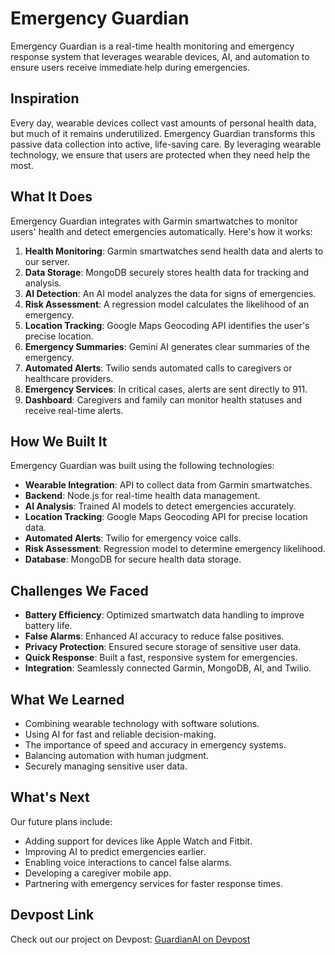 # Emergency Guardian

Emergency Guardian is a real-time health monitoring and emergency response system that leverages wearable devices, AI, and automation to ensure users receive immediate help during emergencies.

## Inspiration

Every day, wearable devices collect vast amounts of personal health data, but much of it remains underutilized. Emergency Guardian transforms this passive data collection into active, life-saving care. By leveraging wearable technology, we ensure that users are protected when they need help the most.

## What It Does

Emergency Guardian integrates with Garmin smartwatches to monitor users' health and detect emergencies automatically. Here's how it works:

1. **Health Monitoring**: Garmin smartwatches send health data and alerts to our server.
2. **Data Storage**: MongoDB securely stores health data for tracking and analysis.
3. **AI Detection**: An AI model analyzes the data for signs of emergencies.
4. **Risk Assessment**: A regression model calculates the likelihood of an emergency.
5. **Location Tracking**: Google Maps Geocoding API identifies the user's precise location.
6. **Emergency Summaries**: Gemini AI generates clear summaries of the emergency.
7. **Automated Alerts**: Twilio sends automated calls to caregivers or healthcare providers.
8. **Emergency Services**: In critical cases, alerts are sent directly to 911.
9. **Dashboard**: Caregivers and family can monitor health statuses and receive real-time alerts.

## How We Built It

Emergency Guardian was built using the following technologies:

- **Wearable Integration**: API to collect data from Garmin smartwatches.
- **Backend**: Node.js for real-time health data management.
- **AI Analysis**: Trained AI models to detect emergencies accurately.
- **Location Tracking**: Google Maps Geocoding API for precise location data.
- **Automated Alerts**: Twilio for emergency voice calls.
- **Risk Assessment**: Regression model to determine emergency likelihood.
- **Database**: MongoDB for secure health data storage.

## Challenges We Faced

- **Battery Efficiency**: Optimized smartwatch data handling to improve battery life.
- **False Alarms**: Enhanced AI accuracy to reduce false positives.
- **Privacy Protection**: Ensured secure storage of sensitive user data.
- **Quick Response**: Built a fast, responsive system for emergencies.
- **Integration**: Seamlessly connected Garmin, MongoDB, AI, and Twilio.

## What We Learned

- Combining wearable technology with software solutions.
- Using AI for fast and reliable decision-making.
- The importance of speed and accuracy in emergency systems.
- Balancing automation with human judgment.
- Securely managing sensitive user data.

## What's Next

Our future plans include:

- Adding support for devices like Apple Watch and Fitbit.
- Improving AI to predict emergencies earlier.
- Enabling voice interactions to cancel false alarms.
- Developing a caregiver mobile app.
- Partnering with emergency services for faster response times.

## Devpost Link

Check out our project on Devpost: [GuardianAI on Devpost](https://devpost.com/software/guradianai)